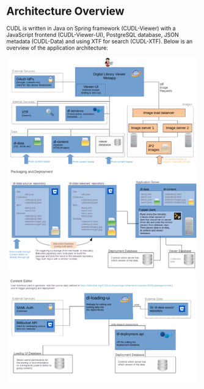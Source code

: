 # Architecture Overview

CUDL is written in Java on Spring framework (CUDL-Viewer) with a JavaScript frontend
 (CUDL-Viewer-UI), PostgreSQL database, JSON metadata (CUDL-Data) and using XTF for 
 search (CUDL-XTF). Below is an overview of the application architecture:

![CUDL Overview](images/DL-Overview-01.png)
![CUDL Overview](images/DL-Overview-02.png)
![CUDL Overview](images/DL-Overview-03.png)


